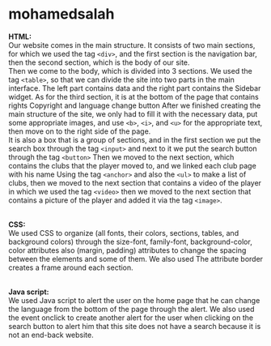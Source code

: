 # mohamedsalah
**HTML:**<br />
Our website comes in the main structure. It consists of two main sections, for which we used the tag `<div>`, and the first section is the navigation bar, then the second section, which is the body of our site.<br />
Then we come to the body, which is divided into 3 sections. We used the tag `<table>`, so that we can divide the site into two parts in the main interface. The left part contains data and the right part contains the Sidebar widget. As for the third section, it is at the bottom of the page that contains rights Copyright and language change button
After we finished creating the main structure of the site, we only had to fill it with the necessary data, put some appropriate images, and use `<b>`, `<i>`, and `<u>` for the appropriate text, then move on to the right side of the page.<br />
It is also a box that is a group of sections, and in the first section we put the search box through the tag `<input>` and next to it we put the search button through the tag `<button>` Then we moved to the next section, which contains the clubs that the player moved to, and we linked each club page with his name Using the tag `<anchor>` and also the `<ul>` to make a list of clubs, then we moved to the next section that contains a video of the player in which we used the tag `<video>` then we moved to the next section that contains a picture of the player and added it via the tag `<image>`.<br /><br />

**CSS:**<br />
We used CSS to organize (all fonts, their colors, sections, tables, and background colors) through the size-font, family-font, background-color, color attributes also (margin, padding) attributes to change the spacing between the elements and some of them. We also used The attribute border creates a frame around each section.<br /><br />

**Java script:**<br />
We used Java script to alert the user on the home page that he can change the language from the bottom of the page through the alert. We also used the event onclick to create another alert for the user when clicking on the search button to alert him that this site does not have a search because it is not an end-back website.
